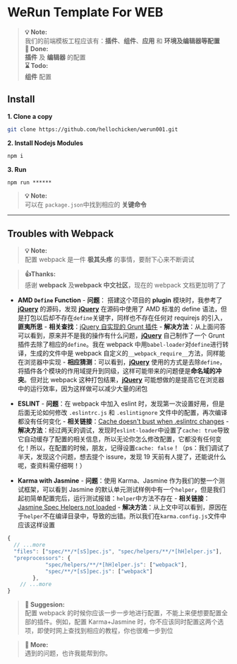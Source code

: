 # WeRun Template For WEB

> **💡 Note:**</br>我们的前端模板工程应该有：**插件**、**组件**、**应用** 和 **环境及编辑器等配置**</br>
> **🔋 Done:**</br>**插件** 及 **编辑器** 的配置</br>
> **⌛ Todo:**</br>**组件** 配置</br>

## Install

**1. Clone a copy**

```bash
git clone https://github.com/hellochicken/werun001.git
```

**2. Install Nodejs Modules**

```bash
npm i
```

**3. Run**

```
npm run ******
```

> **💡 Note:**</br>
> 可以在 `package.json`中找到相应的 **关键命令**

---

## Troubles with Webpack

> **💡 Note:**</br>
> 配置 webpack 是一件 **极其头疼** 的事情，要耐下心来不断调试

> **👍Thanks:**</br>
> 感谢 **webpack** 及**webpack 中文社区**，现在的 webpack 文档更加明了了

* **AMD `Define` Function** - **问题**： 搭建这个项目的 **plugin** 模块时，我参考了 **[jQuery](https://github.com/jquery/jquery.git)** 的源码，发现 **[jQuery](https://github.com/jquery/jquery.git)** 在源码中使用了 AMD 标准的 define 语法，但是打包以后却不存在`define`关键字，同样也不存在任何对 requirejs 的引入，**匪夷所思** - **相关查找**：[jQuery 自实现的 Grunt 插件](https://segmentfault.com/q/1010000002711107/a-1020000002711140) - **解决方法**：从上面问答可以看到，原来并不是我的操作有什么问题，**[jQuery](https://github.com/jquery/jquery.git)** 自己制作了一个 Grunt 插件去除了相应的`define`。我在 webpack 中用`babel-loader`对`define`进行转译，生成的文件中是 webpack 自定义的`__webpack_require__`方法，同样能在浏览器中实现 - **相应猜测**：可以看到，**[jQuery](https://github.com/jquery/jquery.git)** 使用的方式是去除`define`，将插件各个模块的作用域提升到同级，这样可能带来的问题便是**命名域的冲突**。但对比 webpack 这种打包结果，**[jQuery](https://github.com/jquery/jquery.git)** 可能想做的是提高它在浏览器中的运行效率，因为这样做可以减少大量的闭包

* **ESLINT** - **问题**：在 webpack 中加入 eslint 时，发现第一次设置好用，但是后面无论如何修改 `.eslintrc.js` 和 `.eslintignore` 文件中的配置，再次编译都没有任何变化 - **相关链接**：[Cache doesn't bust when .eslintrc changes](https://github.com/webpack-contrib/eslint-loader/issues/214) - **解决方法**：经过两天的调试，发现时`eslint-loader`中设置了`cache: true`导致它自动缓存了配置的相关信息，所以无论你怎么修改配置，它都没有任何变化！所以，在配置的时候，朋友，记得设置`cache: false`！（ps：我们调试了半天，发现这个问题，想去提个 issure，发现 19 天前有人提了，还能说什么呢，查资料需仔细啊！）

* **Karma with Jasmine** - **问题**：使用 Karma、Jasmine 作为我们的整一个测试框架，可以看到 Jasmine 的默认单元测试样例中有一个`helper`，但是我们起初简单配置完后，运行测试报错：`helper`中方法不存在 - **相关链接**：[Jasmine Spec Helpers not loaded](https://stackoverflow.com/questions/46245288/jasmine-spec-helpers-not-loaded) - **解决方法**：从上文中可以看到，原因在于`helper`不在编译目录中，导致的出错。所以我们在`karma.config.js`文件中应该这样设置

```javascript
{
  // ...more
  "files": ["spec/**/*[sS]pec.js", "spec/helpers/**/*[hH]elper.js"],
  "preprocessors": {
            "spec/helpers/**/*[hH]elper.js": ["webpack"],
            "spec/**/*[sS]pec.js": ["webpack"]
        },
    // ...more
}
```

> **💪 Suggesion:** </br>
> 配置 webpack 的时候你应该一步一步地进行配置，不能上来便想要配置全部的插件。例如，配置 Karma+Jasmine 时，你不应该同时配置这两个选项，即使时网上查找到相应的教程，你也很难一步到位</br>

> **🔨 More:**</br>
> 遇到的问题，也许我能帮到你。</br>
